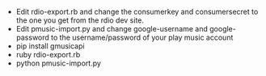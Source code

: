 * Edit rdio-export.rb and change the consumerkey and consumersecret to the one you get from the rdio dev site.
* Edit pmusic-import.py and change google-username and google-password to the username/password of your play music account
* pip install gmusicapi
* ruby rdio-export.rb
* python pmusic-import.py
